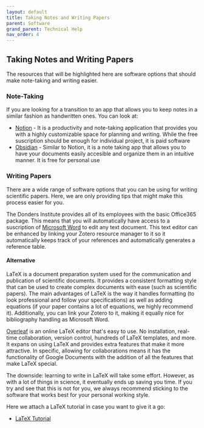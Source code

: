 ```yaml
---
layout: default
title: Taking Notes and Writing Papers
parent: Software
grand_parent: Technical Help
nav_order: 4
---
```


## Taking Notes and Writing Papers

The resources that will be highlighted here are software options that should make note-taking and writing easier. 

### Note-Taking
If you are looking for a transition to an app that allows you to keep notes in a similar fashion as handwritten ones. You can look at:
- [Notion](https://www.notion.so/) - It is a productivity and note-taking application that provides you with a highly customizable space for planning and writing. While the free suscription should be enough for individual project, it is paid software
- [Obsidian](https://obsidian.md/) - Similar to Notion, it is a note taking app that allows you to have your documents easily accesible and organize them in an intuitive manner. It is free for personal use

### Writing Papers

There are a wide range of software options that you can be using for writing scientific papers. Here, we are only providing tips that might make this process easier for you.

The Donders Institute provides all of its employees with the basic Office365 package. This means that you will automatically have access to a suscription of [Microsoft Word](https://intranet.donders.ru.nl/index.php?id=computerservices) to edit any text document. This text editor can be enhanced by linking your Zotero resource manager to it so it automatically keeps track of your references and automatically generates a reference table. 

#### Alternative
LaTeX is a document preparation system used for the communication and publication of scientific documents. It provides a consistent formatting style that can be used to create complex documents with ease (such as scientific papers). The main advantages of LaTeX is the way it handles formatting (to look professional and follow your specifications) as well as adding equations (if your paper contains a lot of equations, we highly recommend it). Additionally, you can link your Zotero to it, making it equally nice for bibliography handling as Microsoft Word. 

[Overleaf](https://es.overleaf.com/) is an online LaTeX editor that's easy to use. No installation, real-time collaboration, version control, hundreds of LaTeX templates, and more. It expans on using LaTeX and provides extra features that make it more attractive. In specific, allowing for collaborations means it has the functionality of Google Documents with the addition of all the features that make LaTeX special. 

The downside: learning to write in LaTeX will take some effort. However, as with a lot of things in science, it eventually ends up saving you time. If you try and see that this is not for you, we always recommend sticking to the software that works best for your personal working style. 

Here we attach a LaTeX tutorial in case you want to give it a go:

* [LaTeX Tutorial](https://www.overleaf.com/learn/latex/Learn_LaTeX_in_30_minutes)
